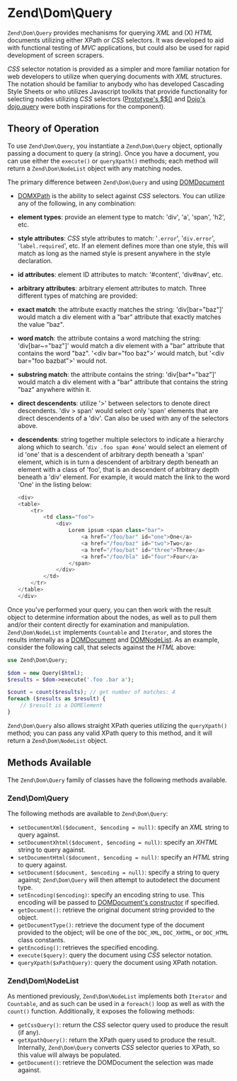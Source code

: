 # Zend\\Dom\\Query

`Zend\Dom\Query` provides mechanisms for querying *XML* and (X) *HTML* documents utilizing either
XPath or *CSS* selectors. It was developed to aid with functional testing of *MVC* applications, but
could also be used for rapid development of screen scrapers.

*CSS* selector notation is provided as a simpler and more familiar notation for web developers to
utilize when querying documents with *XML* structures. The notation should be familiar to anybody
who has developed Cascading Style Sheets or who utilizes Javascript toolkits that provide
functionality for selecting nodes utilizing *CSS* selectors ([Prototype's
$$()](http://prototypejs.org/api/utility/dollar-dollar) and [Dojo's
dojo.query](http://api.dojotoolkit.org/jsdoc/dojo/HEAD/dojo.query) were both inspirations for the
component).

## Theory of Operation

To use `Zend\Dom\Query`, you instantiate a `Zend\Dom\Query` object, optionally passing a document to
query (a string). Once you have a document, you can use either the `execute()` or `queryXpath()`
methods; each method will return a `Zend\Dom\NodeList` object with any matching nodes.

The primary difference between `Zend\Dom\Query` and using [DOMDocument](http://php.net/domdocument)
+ [DOMXPath](http://php.net/domxpath) is the ability to select against *CSS* selectors. You can
utilize any of the following, in any combination:

- **element types**: provide an element type to match: 'div', 'a', 'span', 'h2', etc.
- **style attributes**: *CSS* style attributes to match: '`.error`', '`div.error`',
'`label.required`', etc. If an element defines more than one style, this will match as long as the
named style is present anywhere in the style declaration.
- **id attributes**: element ID attributes to match: '\#content', 'div\#nav', etc.
- **arbitrary attributes**: arbitrary element attributes to match. Three different types of matching
are provided:
- **exact match**: the attribute exactly matches the string: 'div\[bar="baz"\]' would match a div
element with a "bar" attribute that exactly matches the value "baz".
- **word match**: the attribute contains a word matching the string: 'div\[bar~="baz"\]' would match
a div element with a "bar" attribute that contains the word "baz". '&lt;div bar="foo baz"&gt;' would
match, but '&lt;div bar="foo bazbat"&gt;' would not.
- **substring match**: the attribute contains the string: 'div\[bar\*="baz"\]' would match a div
element with a "bar" attribute that contains the string "baz" anywhere within it.
- **direct descendents**: utilize '&gt;' between selectors to denote direct descendents. 'div &gt;
span' would select only 'span' elements that are direct descendents of a 'div'. Can also be used
with any of the selectors above.
- **descendents**: string together multiple selectors to indicate a hierarchy along which to search.
'`div .foo span #one`' would select an element of id 'one' that is a descendent of arbitrary depth
beneath a 'span' element, which is in turn a descendent of arbitrary depth beneath an element with a
class of 'foo', that is an descendent of arbitrary depth beneath a 'div' element. For example, it
would match the link to the word 'One' in the listing below:

    ```php
    <div>
    <table>
        <tr>
            <td class="foo">
                <div>
                    Lorem ipsum <span class="bar">
                        <a href="/foo/bar" id="one">One</a>
                        <a href="/foo/baz" id="two">Two</a>
                        <a href="/foo/bat" id="three">Three</a>
                        <a href="/foo/bla" id="four">Four</a>
                    </span>
                </div>
            </td>
        </tr>
    </table>
    </div>
    ```

Once you've performed your query, you can then work with the result object to determine information
about the nodes, as well as to pull them and/or their content directly for examination and
manipulation. `Zend\Dom\NodeList` implements `Countable` and `Iterator`, and stores the results
internally as a [DOMDocument](http://php.net/domdocument) and
[DOMNodeList](http://php.net/domnodelist). As an example, consider the following call, that selects
against the *HTML* above:

```php
use Zend\Dom\Query;

$dom = new Query($html);
$results = $dom->execute('.foo .bar a');

$count = count($results); // get number of matches: 4
foreach ($results as $result) {
    // $result is a DOMElement
}
```

`Zend\Dom\Query` also allows straight XPath queries utilizing the `queryXpath()` method; you can
pass any valid XPath query to this method, and it will return a `Zend\Dom\NodeList` object.

## Methods Available

The `Zend\Dom\Query` family of classes have the following methods available.

### Zend\\Dom\\Query

The following methods are available to `Zend\Dom\Query`:

- `setDocumentXml($document, $encoding = null)`: specify an *XML* string to query against.
- `setDocumentXhtml($document, $encoding = null)`: specify an *XHTML* string to query against.
- `setDocumentHtml($document, $encoding = null)`: specify an *HTML* string to query against.
- `setDocument($document, $encoding = null)`: specify a string to query against; `Zend\Dom\Query`
will then attempt to autodetect the document type.
- `setEncoding($encoding)`: specify an encoding string to use. This encoding will be passed to
[DOMDocument's constructor](http://php.net/domdocument.construct) if specified.
- `getDocument()`: retrieve the original document string provided to the object.
- `getDocumentType()`: retrieve the document type of the document provided to the object; will be
one of the `DOC_XML`, `DOC_XHTML`, or `DOC_HTML` class constants.
- `getEncoding()`: retrieves the specified encoding.
- `execute($query)`: query the document using *CSS* selector notation.
- `queryXpath($xPathQuery)`: query the document using XPath notation.

### Zend\\Dom\\NodeList

As mentioned previously, `Zend\Dom\NodeList` implements both `Iterator` and `Countable`, and as such
can be used in a `foreach()` loop as well as with the `count()` function. Additionally, it exposes
the following methods:

- `getCssQuery()`: return the *CSS* selector query used to produce the result (if any).
- `getXpathQuery()`: return the XPath query used to produce the result. Internally, `Zend\Dom\Query`
converts *CSS* selector queries to XPath, so this value will always be populated.
- `getDocument()`: retrieve the DOMDocument the selection was made against.

